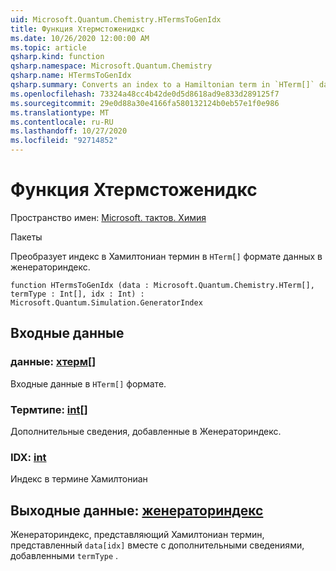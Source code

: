 ```yaml
---
uid: Microsoft.Quantum.Chemistry.HTermsToGenIdx
title: Функция Хтермстоженидкс
ms.date: 10/26/2020 12:00:00 AM
ms.topic: article
qsharp.kind: function
qsharp.namespace: Microsoft.Quantum.Chemistry
qsharp.name: HTermsToGenIdx
qsharp.summary: Converts an index to a Hamiltonian term in `HTerm[]` data format to a GeneratorIndex.
ms.openlocfilehash: 73324a48cc4b42de0d5d8618ad9e833d289125f7
ms.sourcegitcommit: 29e0d88a30e4166fa580132124b0eb57e1f0e986
ms.translationtype: MT
ms.contentlocale: ru-RU
ms.lasthandoff: 10/27/2020
ms.locfileid: "92714852"
---
```

# <a name="htermstogenidx-function"></a>Функция Хтермстоженидкс

Пространство имен: [Microsoft. тактов. Химия](xref:Microsoft.Quantum.Chemistry)

Пакеты [](https://nuget.org/packages/)


Преобразует индекс в Хамилтониан термин в `HTerm[]` формате данных в женераториндекс.

```qsharp
function HTermsToGenIdx (data : Microsoft.Quantum.Chemistry.HTerm[], termType : Int[], idx : Int) : Microsoft.Quantum.Simulation.GeneratorIndex
```


## <a name="input"></a>Входные данные

### <a name="data--hterm"></a>данные: [хтерм](xref:Microsoft.Quantum.Chemistry.HTerm)[]

Входные данные в `HTerm[]` формате.


### <a name="termtype--int"></a>Термтипе: [int](xref:microsoft.quantum.lang-ref.int)[]

Дополнительные сведения, добавленные в Женераториндекс.


### <a name="idx--int"></a>IDX: [int](xref:microsoft.quantum.lang-ref.int)

Индекс в термине Хамилтониан



## <a name="output--generatorindex"></a>Выходные данные: [женераториндекс](xref:Microsoft.Quantum.Simulation.GeneratorIndex)

Женераториндекс, представляющий Хамилтониан термин, представленный `data[idx]` вместе с дополнительными сведениями, добавленными `termType` .